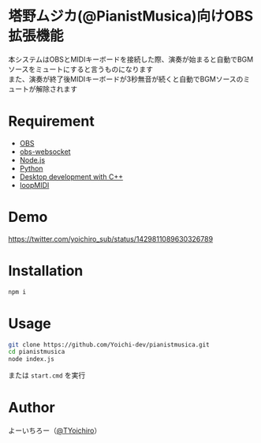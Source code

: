 # 塔野ムジカ(@PianistMusica)向けOBS拡張機能
本システムはOBSとMIDIキーボードを接続した際、演奏が始まると自動でBGMソースをミュートにすると言うものになります  
また、演奏が終了後MIDIキーボードが3秒無音が続くと自動でBGMソースのミュートが解除されます


# Requirement
- [OBS](https://obsproject.com/ja)
- [obs-websocket](https://github.com/Palakis/obs-websocket)
- [Node.js](https://nodejs.org/ja/)
- [Python](https://www.python.org/)
- [Desktop development with C++](https://github.com/nodejs/node-gyp#on-windows)
- [loopMIDI](http://www.tobias-erichsen.de/software/loopmidi.html)


# Demo
https://twitter.com/yoichiro_sub/status/1429811089630326789


# Installation
```bash
npm i
```


# Usage
```bash
git clone https://github.com/Yoichi-dev/pianistmusica.git
cd pianistmusica
node index.js
```
または `start.cmd` を実行


# Author
よーいちろー（[@TYoichiro](https://twitter.com/TYoichiro)）
